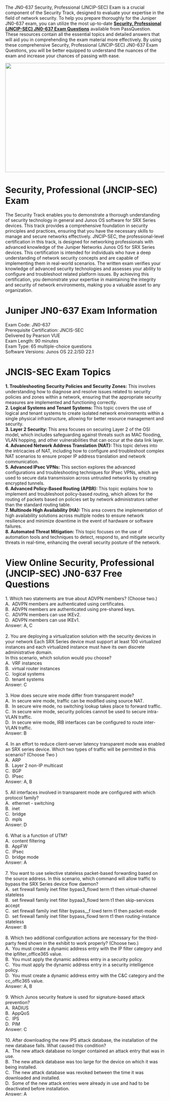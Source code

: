 <p>The JN0-637 Security, Professional (JNCIP-SEC) Exam is a crucial component of the Security Track, designed to evaluate your expertise in the field of network security. To help you prepare thoroughly for the Juniper JN0-637 exam, you can utilize the most up-to-date <strong><a href="https://www.passquestion.com/jn0-637.html">Security, Professional (JNCIP-SEC) JN0-637 Exam Questions</a></strong> available from PassQuestion. These resources contain all the essential topics and detailed answers that will aid you in comprehending the exam material more effectively. By using these comprehensive Security, Professional (JNCIP-SEC) JN0-637 Exam Questions, you will be better equipped to understand the nuances of the exam and increase your chances of passing with ease.</p>

<p><img alt="" src="https://www.passquestion.com/uploads/pqcom/images/20240710/eeefc8fea79e0b90332c6e80a063ecaf.png" style="height:345px; width:618px" /></p>

<h1>Security, Professional (JNCIP-SEC) Exam</h1>

<p>The Security Track enables you to demonstrate a thorough understanding of security technology in general and Junos OS software for SRX Series devices. This track provides a comprehensive foundation in security principles and practices, ensuring that you have the necessary skills to manage and secure networks effectively. JNCIP-SEC, the professional-level certification in this track, is designed for networking professionals with advanced knowledge of the Juniper Networks Junos OS for SRX Series devices. This certification is intended for individuals who have a deep understanding of network security concepts and are capable of implementing them in real-world scenarios. The written exam verifies your knowledge of advanced security technologies and assesses your ability to configure and troubleshoot related platform issues. By achieving this certification, you demonstrate your expertise in maintaining the integrity and security of network environments, making you a valuable asset to any organization.</p>

<h1>Juniper JN0-637 Exam Information</h1>

<p>Exam Code: JN0-637<br />
Prerequisite Certification: JNCIS-SEC<br />
Delivered by Pearson VUE<br />
Exam Length: 90 minutes<br />
Exam Type: 65 multiple-choice questions<br />
Software Versions: Junos OS 22.2/SD 22.1</p>

<h1>JNCIS-SEC Exam Topics</h1>

<p><strong>1. Troubleshooting Security Policies and Security Zones:</strong> This involves understanding how to diagnose and resolve issues related to security policies and zones within a network, ensuring that the appropriate security measures are implemented and functioning correctly.<br />
<strong>2. Logical Systems and Tenant Systems: </strong>This topic covers the use of logical and tenant systems to create isolated network environments within a single physical infrastructure, allowing for better resource management and security.<br />
<strong>3. Layer 2 Security: </strong>This area focuses on securing Layer 2 of the OSI model, which includes safeguarding against threats such as MAC flooding, VLAN hopping, and other vulnerabilities that can occur at the data link layer.<br />
<strong>4. Advanced Network Address Translation (NAT): </strong>This topic delves into the intricacies of NAT, including how to configure and troubleshoot complex NAT scenarios to ensure proper IP address translation and network communication.<br />
<strong>5. Advanced IPsec VPNs:</strong> This section explores the advanced configurations and troubleshooting techniques for IPsec VPNs, which are used to secure data transmission across untrusted networks by creating encrypted tunnels.<br />
<strong>6. Advanced Policy-Based Routing (APBR): </strong>This topic explains how to implement and troubleshoot policy-based routing, which allows for the routing of packets based on policies set by network administrators rather than the standard routing table.<br />
<strong>7. Multinode High Availability (HA): </strong>This area covers the implementation of high availability solutions across multiple nodes to ensure network resilience and minimize downtime in the event of hardware or software failures.<br />
<strong>8. Automated Threat Mitigation:</strong> This topic focuses on the use of automation tools and techniques to detect, respond to, and mitigate security threats in real-time, enhancing the overall security posture of the network.</p>

<h1>View Online Security, Professional (JNCIP-SEC) JN0-637 Free Questions</h1>

<p>1. Which two statements are true about ADVPN members? (Choose two.)<br />
A. &nbsp;ADVPN members are authenticated using certificates.<br />
B. &nbsp;ADVPN members are authenticated using pre-shared keys.<br />
C. &nbsp;ADVPN members can use IKEv2.<br />
D. &nbsp;ADVPN members can use IKEv1.<br />
Answer: A, C<br />
&nbsp;<br />
2. You are deploying a virtualization solution with the security devices in your network Each SRX Series device must support at least 100 virtualized instances and each virtualized instance must have its own discrete administrative domain.<br />
In this scenario, which solution would you choose?<br />
A. &nbsp;VRF instances<br />
B. &nbsp;virtual router instances<br />
C. &nbsp;logical systems<br />
D. &nbsp;tenant systems<br />
Answer: C<br />
&nbsp;<br />
3. How does secure wire mode differ from transparent mode?<br />
A. &nbsp;In secure wire mode, traffic can be modified using source NAT.<br />
B. &nbsp;In secure wire mode, no switching lookup takes place to forward traffic.<br />
C. &nbsp;In secure wire mode, security policies cannot be used to secure intra-VLAN traffic.<br />
D. &nbsp;In secure wire mode, IRB interfaces can be configured to route inter-VLAN traffic.<br />
Answer: B<br />
&nbsp;<br />
4. In an effort to reduce client-server latency transparent mode was enabled an SRX series device. Which two types of traffic will be permitted in this scenario? (Choose Two )<br />
A. &nbsp;ARP<br />
B. &nbsp;Layer 2 non-IP multicast<br />
C. &nbsp;BGP<br />
D. &nbsp;IPsec<br />
Answer: A, B<br />
&nbsp;<br />
5. All interfaces involved in transparent mode are configured with which protocol family?<br />
A. &nbsp;ethernet - switching<br />
B. &nbsp;inet<br />
C. &nbsp;bridge<br />
D. &nbsp;mpls<br />
Answer: D<br />
&nbsp;<br />
6. What is a function of UTM?<br />
A. &nbsp;content filtering<br />
B. &nbsp;AppFW<br />
C. &nbsp;IPsec<br />
D. &nbsp;bridge mode<br />
Answer: A<br />
&nbsp;<br />
7. You want to use selective stateless packet-based forwarding based on the source address. In this scenario, which command will allow traffic to bypass the SRX Series device flow daemon?<br />
A. &nbsp;set firewall family inet filter bypas3_flowd term t1 then virtual-channel stateless<br />
B. &nbsp;set firewall family inet filter bypaa3_flowd term t1 then skip-services accept<br />
C. &nbsp;set firewall family inet filter bypass__f lowd term t1 then packet-mode<br />
D. &nbsp;set firewall family inet filter bypass_flowd term t1 then routing-instance stateless<br />
Answer: B<br />
&nbsp;<br />
8. Which two additional configuration actions are necessary for the third-party feed shown in the exhibit to work properly? (Choose two.)<br />
A. &nbsp;You must create a dynamic address entry with the IP filter category and the ipfilter_office365 value.<br />
B. &nbsp;You must apply the dynamic address entry in a security policy.<br />
C. &nbsp;You must apply the dynamic address entry in a security intelligence policy.<br />
D. &nbsp;You must create a dynamic address entry with the C&amp;C category and the cc_offic365 value.<br />
Answer: A, B<br />
&nbsp;<br />
9. Which Junos security feature is used for signature-based attack prevention?<br />
A. &nbsp;RADIUS<br />
B. &nbsp;AppQoS<br />
C. &nbsp;IPS<br />
D. &nbsp;PIM<br />
Answer: C<br />
&nbsp;<br />
10. After downloading the new IPS attack database, the installation of the new database fails. What caused this condition?<br />
A. &nbsp;The new attack database no longer contained an attack entry that was in use.<br />
B. &nbsp;The new attack database was too large for the device on which it was being installed.<br />
C. &nbsp;The new attack database was revoked between the time it was downloaded and installed.<br />
D. &nbsp;Some of the new attack entries were already in use and had to be deactivated before installation.<br />
Answer: A</p>
